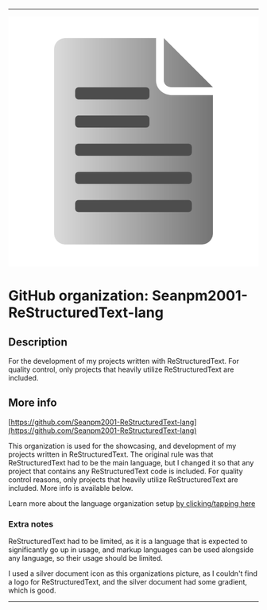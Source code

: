 
***

![RST.png failed to load. The file may be missing or corrupt. Check the file path for errors first.](/AdditionalInfo/1/Seanpm2001-ReStructuredText-lang/RST.png)

# GitHub organization: Seanpm2001-ReStructuredText-lang

## Description

For the development of my projects written with ReStructuredText. For quality control, only projects that heavily utilize ReStructuredText are included.

## More info

[https://github.com/Seanpm2001-ReStructuredText-lang](https://github.com/Seanpm2001-ReStructuredText-lang)

This organization is used for the showcasing, and development of my projects written in ReStructuredText. The original rule was that ReStructuredText had to be the main language, but I changed it so that any project that contains any ReStructuredText code is included. For quality control reasons, only projects that heavily utilize ReStructuredText are included. More info is available below.

Learn more about the language organization setup [by clicking/tapping here](/AdditionalInfo/LanguageOrgs/README.md)

### Extra notes

ReStructuredText had to be limited, as it is a language that is expected to significantly go up in usage, and markup languages can be used alongside any language, so their usage should be limited.

I used a silver document icon as this organizations picture, as I couldn't find a logo for ReStructuredText, and the silver document had some gradient, which is good.

***
